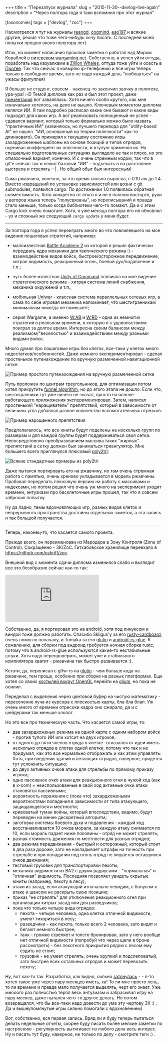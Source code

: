 +++
title = "Перезапуск журнала"
slug = "2015-11-30--devlog-live-again"
description = "Через полтора года я таки вспомнил про этот журнал"

[taxonomies]
tags = ["devlog", "zoc"]
+++

Насмотрелся я тут на журналы [reangd](http://reangdblog.blogspot.com),
[cogmind](http://www.gridsagegames.com/blog),
[eao197](https://eao197.blogspot.ru) и всякие другие, решил что тоже
чего-нибудь хочу писать. С последней моей попытки прошло около полутора
лет)

Итак, на момент написания прошлой заметки я работал над Миром Кораблей в
[питерском
wargaming.net](https://wargaming.com/ru/about/our-locations/saint-petersburg).
Собственно, я успел уйти оттуда, поработать над казуалками в [Zillion
Whales](http://zillionwhales.ru), оттуда тоже уйти и осесть в
[Протее](http://protei.ru). Так что сейчас я ковыряю ip-телефонию и все игры
теперь только в свободное время, зато не надо каждый день "любоваться"
на ужасы фритуплея)

Я больше не студент, совсем - наконец-то закончил заочку в политехе,
ура-ура! :-D Темой диплома как раз и был этот проект, даже
[презентация](lesnikov_a_a_slides_2015.pdf) вот завалялась. Хотя
ничего особо крутого, как мне изначально хотелось, на деле не вышло.
Ключевым моментом диплома являлся ИИ. Я там подробно расписал какие они
бывают и какие виды подходят для каких игр. А вот реализовать
полноценный не успел - сдавался вариант, который только формально можно
было назвать "практичным ИИ" (извиняюсь, но лучшего перевода для
"utility-based AI" не нашел. "ИИ, основанный на теории полезности"
как-то длинновато). Он примерял к текущему состоянию игры захардкоженные
шаблоны на основе позиций и типов отрядов, оценивал коэффециент их
полезности, и втупую применял их. На специально подготовленных ситуациях
выглядело не так и плохо, но это отмазочный вариант, конечно. И с очень
стремным кодом, так что в git'е сейчас так и лежит базовый "ИИ" -
подъехать в на расстояние выстрела и стрелять :-| . Но общий обыт был
интересным)

Сама ржавчина, конечно, за это время сильно выросла, с 0.10 аж до 1.4.
Вместо извращений по установке зависимостей или возни с git submodules,
появился cargo. По достижении 1.0 появилась обратная совместимость. Хотя
конкретно от этого я и не в полном восторге, руки у авторов языка теперь
"полусвязаны", но переписываний и правда стало меньше, только когда
библиотеки чего-то ломают. Да и с этим Cargo.lock очень помогает. Хотя,
я уже месяца полтора его не обновлял - ух и сложный же следующий
`cargo update` у меня будет.

------------------------------------------------------------------------

За полтора года я успел переиграть много во что повлияевшего на мое
видение пошаговых стратегий, например:

- малоизвестная [Battle Academy
  2](https://store.steampowered.com/app/306640) из которой я решил
  фактически передрать ядро механики для тактического режима :) -
  взаимодействие видов войск, быстрое/осторожное передвижение, хитрая
  видимость, реакционный огонь, боевой дух/подавление и т.п.;

- чуть более известная [Unity of
  Command](https://store.steampowered.com/app/218090) повлияла на мое
  видение стратегического режима - хитрая система линий снабжения,
  механика окружений и т.п.;

- мобильная
  [Uniwar](https://play.google.com/store/apps/details?id=android.uniwar) -
  классная система параллельных сетевых игр, а сама по себе игровая
  механика напоминает, что шестигранникам минимализм никогда не
  помешает;

- серия Wargame, а именно
  [W:AB](https://store.steampowered.com/app/222750) и
  [W:RD](https://store.steampowered.com/app/251060) - одна из немногих
  стратегий в реальном времени, в которую я с удовольствием поиграл за
  долгое время. Интересна своим балансом между реализмом/"веселостью"
  и взаимодействием между разными видами войск.

Много думал про пошаговые игры без клеток, все-таки у клеток много
недостатков/особенностей. Даже немного экспериментировал - сделал
простенькое путенахождение по вручную размеченной навигационной сетке:

![Пример простого путенахождения на вручную размеченной сетке](2015-07-30--manual-navmesh-simple-pathfinding.png)

Путь проложен по центрам треугольников, для оптимизации потом хотел
прикрутить [funnel
algorithm](http://digestingduck.blogspot.ru/2010/03/simple-stupid-funnel-algorithm.html),
но до этого этапа не дошло. Если что, шестигранники тут уже ничего не
значат, просто на основе работающего прилжожения экспериментировал.
Затем, написал простенький "наращиватель" препятствий, который в
зависимости от величины угла добавлял разное количество вспомогательных
отрезков:

![Пример нарощенного препятствия](2015-08-02--obstacle-grow.png)

Предполагалось, что все юниты будут поделены на несколько групп по
размерам и для каждой группы будет поддерживаться своя сетка.
Непосредственно преобразованием массива таких "жирных" препятствий в
сетку должен был заниматься триангулятор. Мне большего всего приглянулся
плюсовый [poly2tri](https://code.google.com/p/poly2tri):

![Всякие стандартные примеры из poly2tri](2015-08-11--triangulation-cpp-demo.png)

Даже пытался портировать его на ржавчину, но там очень стремная работа с
памятью, очень хреново укладывается в модель ржавчины. Пробовал
переделать плюсовую версию на работу с массивами и индексами, но потом
решил что очень уж много на эксперимент уходит времени, энтузиазм про
бесклеточные игры прошел, так что я совсем забросил попытку.

Ну да ладно, темы вдохновляющих игр, разных видов клеток и непрерывного
пространства достойны отдельных заметок, а эта запись и так большой
получается.

------------------------------------------------------------------------

Теперь, наконец-то, что касается самого проекта.

Прежде всего, он переименован из Марoдера в Зону Контроля (Zone of
Control). Сокращенно - ЗК/ZoC. Гитхабовское хранилище переехало в
<https://github.com/ozkriff/zoc>.

Внешний вид с момента сдачи диплома изменился слабо и выглядит все это
безобразие сейчас как-то так:

<div class="youtube"><iframe
    frameborder="0"
    allowfullscreen
    src="https://www.youtube.com/embed/srJAfngSwxk?color=white&rel=0&showinfo=0"
></iframe></div>

Собственно, да, я портировал это на android, хотя под линуксом и виндой
тоже должно работать. Спасибо Skligus'y за его
[rusty-cardboard](https://github.com/skligys/rusty-cardboard), очень
помогло поначалу, и Tomaka за его
[glutin](https://github.com/tomaka/glutin) и
[android-rs-glue](https://github.com/tomaka/android-rs-glue). К
сожалению, для сборки под андроид требуется ночная сборка rustc, потому
что в android-rs-glue используются какие-то нестабильные штуки. Хотя
надо перепроверить, может уже и стабильного компилятора хватит -
ржавчина так быстро развивается :).

Кстати, да, переписал с glfw-rs на
[glutin](https://github.com/tomaka/glutin) - чем больше кода на
ржавчине, тем прощe, особенно при сборке на разных платформах. Еще хотел
со своих [костылей вокруг
OpenGL](https://github.com/ozkriff/zoc/tree/47e8f0/src/zgl/src) перейти
на [glium](https://github.com/tomaka/glium), но пока не осилил.

Переделал с выделения через цветовой буфер на чистую математику -
пересечение луча из курсора с плоскостью карты, бла бла блап. Уж очень
много от времени отрисоки кадра оно сжирало, да и с шейдерами так меньше
хлопот.

Но это все про техническую часть. Что касается самой игры, то:

-   два захардкоженых режима на одной карте с одним набором войск - против
    тупого ИИ или хотсит на двух игроков;
-   от одного до пяти членов отряда в клетке -отказался от идеи иметь
    несколько отрядов в слотах одной клетки, потому что так и не
    придумал, как это все нормально отображать и как этим управлять.
    Хотя, при введении зданий и летающих отрядов, наверное, придется тут
    усложнить ситуацию;
-   до двух активных очков атаки для стрельбы по прямому приказу игрока;
-   одно пассивное очко атаки для реакционного огня в чужой ход (как в
    x-com) + неиспользованные в свой ход активные очки атаки становятся
    пассивными;
-   вероятность поражения с (пока что) захардкожеными вероятностями
    попадания в зависимости от типа атакующего, защищающегося и
    местности;
-   кривоватый туман войны, который впоследствии, видимо, будут
    переведен на менее дискретный алгоритм;
-   заготовка системы боевого духа и подавления - каждый ход
    восстанавливается 10 очков морали, за каждую атаку снимается по 10,
    если мораль падает ниже половины - отряд не может стрелять;
-   разная стоимость движения по местности для разных отрядов;
-   два режима передвижения - быстрый и осторожный, который стоит в два
    раза дороже, зато не накладывает штрафы на точность при стрельбе и
    при попадании под огонь отряд не лишается оставшихся очков движения;
-   тестовый грузовик для транспортировки пехоты;
-   механика видимости из BA2 с двумя радиусами - "нормальная" и
    "отличная" видимость. Последняя позволяет увидеть скрытые юниты
    (например, пехоту в лесу);
-   атаки из засад, если атакующий изначально невидим, с бонусом к атаке
    и шансом не раскрыть свою позицию;
-   приказ "не стрелять" для отключения реакционного огня при
    организации хитрых засад или для разведчиков;
-   пока что только четыре вида отрядов:
    - пехота - четыре человека, одна клетка отличной видимости, умеют
      тихориться в лесу;
    - разведчики - как пехота, только всего 2 человека, зато видят и
      бегают немного быстрее;
    - танк - громко стреляет и толсто бронирован, зато у него вообще
      нет отличной видимости (попробуй что через щели в броне
      рассмотреть) - без пехотного прикрытия рядом с лесом ему
      ездить не стоит;
    - грузовик - не умеет стрелять, очень хрупкий и подслеповатый,
      зато быстрее всех остальных отрядов и может перевозить пехоту;

Ну, вот как-то так. Разработка, как видно, сильно
[затянулась](http://mysweetwhomp.fr/private/119228173847/tumblr_noimn4cVks1u4yjir) -
\- я-то хотел такое уже через пару месяцев иметь, ха! То ли мне просто
лень, то ли времени и правда мало получается выделять, черт его знает.
Уже мнооого раз полностью терял весь энтузиазм и забрасывал игру на пару
месяев, даже пытался чего-то другое делать. Но потом возвращался, что бы
все-таки надо довести до ума эту чертову ЗК :) . Да и вышеупомянутые
игры сильно помогали с вдохновением)

Вот, собственно, вся первая запись. Вряд ли я буду теперь пытаться
делать недельные отчеты, скорее буду писать более мелкие заметки по
настроению - регулярность вытягивает из любого дела весь интерес. Ну и
писать тут буду, наверное, не только по делу - смотрите теги :) .

